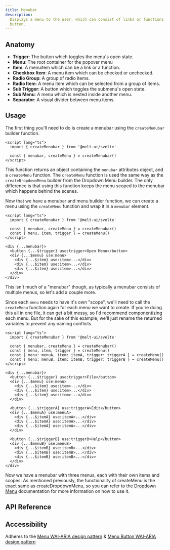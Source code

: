```yaml
---
title: Menubar
description:
  Displays a menu to the user, which can consist of links or functions, triggered by a
  button.
---
```


<script>
    import { APITable, KbdTable } from '$docs/components'
    export let data;
</script>

## Anatomy

- **Trigger**: The button which toggles the menu's open state.
- **Menu**: The root container for the popover menu
- **Item**: A menuitem which can be a link or a function.
- **Checkbox Item**: A menu item which can be checked or unchecked.
- **Radio Group**: A group of radio items.
- **Radio Item**: A menu item which can be selected from a group of items.
- **Sub Trigger**: A button which toggles the submenu's open state.
- **Sub Menu**: A menu which is nested inside another menu.
- **Separator**: A visual divider between menu items.

## Usage

The first thing you'll need to do is create a menubar using the `createMenubar` builder
function.

```svelte {4}
<script lang="ts">
  import { createMenubar } from '@melt-ui/svelte'

  const { menubar, createMenu } = createMenubar()
</script>
```

This function returns an object containing the `menubar` attributes object, and a
`createMenu` function. The `createMenu` function is used the same way as the
`createDropdownMenu` builder from the Dropdown Menu builder. The only difference is that
using this function keeps the menu scoped to the menubar which happens behind the scenes.

Now that we have a menubar and menu builder function, we can create a menu using the
`createMenu` function and wrap it in a `menubar` element.

```svelte {5}
<script lang="ts">
  import { createMenubar } from '@melt-ui/svelte'

  const { menubar, createMenu } = createMenubar()
  const { menu, item, trigger } = createMenu()
</script>

<div {...menubar}>
  <button {...$trigger} use:trigger>Open Menu</button>
  <div {...$menu} use:menu>
    <div {...$item} use:item>...</div>
    <div {...$item} use:item>...</div>
    <div {...$item} use:item>...</div>
  </div>
</div>
```

This isn't much of a "menubar" though, as typically a menubar consists of multiple menus,
so let's add a couple more.

Since each `menu` needs to have it's own "scope", we'll need to call the `createMenu`
function again for each menu we want to create. If you're doing this all in one file, it
can get a bit messy, so I'd recommend componentizing each menu. But for the sake of this
example, we'll just rename the returned variables to prevent any naming conflicts.

```svelte {6-7}
<script lang="ts">
  import { createMenubar } from '@melt-ui/svelte'

  const { menubar, createMenu } = createMenubar()
  const { menu, item, trigger } = createMenu()
  const { menu: menuA, item: itemA, trigger: triggerA } = createMenu()
  const { menu: menuB, item: itemB, trigger: triggerB } = createMenu()
</script>

<div {...menubar}>
  <button {...$trigger} use:trigger>File</button>
  <div {...$menu} use:menu>
    <div {...$item} use:item>...</div>
    <div {...$item} use:item>...</div>
    <div {...$item} use:item>...</div>
  </div>

  <button {...$triggerA} use:triggerA>Edit</button>
  <div {...$menuA} use:menuA>
    <div {...$itemA} use:itemA>...</div>
    <div {...$itemA} use:itemA>...</div>
    <div {...$itemA} use:itemA>...</div>
  </div>

  <button {...$triggerB} use:triggerB>Help</button>
  <div {...$menuB} use:menuB>
    <div {...$itemB} use:itemB>...</div>
    <div {...$itemB} use:itemB>...</div>
    <div {...$itemB} use:itemB>...</div>
  </div>
</div>
```

Now we have a menubar with three menus, each with their own items and scopes. As mentioned
previously, the functionality of createMenu is the exact same as createDropdownMenu, so
you can refer to the [Dropdown Menu](/docs/builders/dropdown-menu) documentation for more
information on how to use it.

## API Reference

<APITable data={data.builder} />
<APITable data={data.menu} />
<APITable data={data.trigger} />
<APITable data={data.item} />
<APITable data={data.checkboxItem} />
<APITable data={data.radioGroupBuilder} />
<APITable data={data.radioGroup} />
<APITable data={data.radioItem} />
<APITable data={data.arrow} />
<APITable data={data.submenuBuilder} />
<APITable data={data.submenu} />
<APITable data={data.subTrigger} />

## Accessibility

Adheres to the
[Menu WAI-ARIA design pattern](https://www.w3.org/WAI/ARIA/apg/patterns/menubar/) &
[Menu Button WAI-ARIA design pattern](https://www.w3.org/WAI/ARIA/apg/patterns/menubutton/)

<KbdTable data={data.keyboard} />
